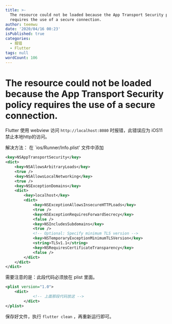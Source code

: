 ```yaml
---
title: >-
  The resource could not be loaded because the App Transport Security policy
  requires the use of a secure connection.
author: teemwu
date: '2020/04/16 00:23'
isPublished: true
categories:
  - 报错
  - Flutter
tags: null
wordCount: 106
---
```


# The resource could not be loaded because the App Transport Security policy requires the use of a secure connection.

Flutter 使用 webview 访问 `http://localhost:8080` 时报错，此错误应为 iOS11 禁止本地http的访问。

解决方法：
在 `ios/Runner/Info.plist' 文件中添加

```xml
<key>NSAppTransportSecurity</key>
<dict>
    <key>NSAllowsArbitraryLoads</key>
    <true />
    <key>NSAllowsLocalNetworking</key>
    <true />
    <key>NSExceptionDomains</key>
    <dict>
        <key>localhost</key>
        <dict>
            <key>NSExceptionAllowsInsecureHTTPLoads</key>
            <true />
            <key>NSExceptionRequiresForwardSecrecy</key>
            <false />
            <key>NSIncludesSubdomains</key>
            <true />
            <!-- Optional: Specify minimum TLS version -->
            <key>NSTemporaryExceptionMinimumTLSVersion</key>
            <string>TLSv1.1</string>
            <key>NSRequiresCertificateTransparency</key>
            <false />
        </dict>
    </dict>
</dict>
```
需要注意的是：此段代码必须放在 plist 里面。
```xml
<plist version="1.0">
	<dict>
            <!-- 上面那段代码放这 -->
        </dict>
</plist>
```
保存好文件，执行 `flutter clean` ，再重新运行即可。

